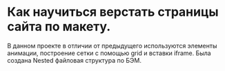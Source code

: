 # Как научиться верстать страницы сайта по макету.
В данном проекте в отличии от предыдущего используются элементы анимации, построение сетки с помощью grid и вставки iframe.
Была создана Nested файловая структура по БЭМ.
